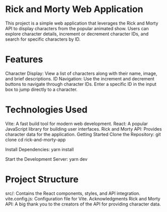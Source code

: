 # Rick and Morty Web Application
This project is a simple web application that leverages the Rick and Morty API to display characters from the popular animated show. Users can explore character details, increment or decrement character IDs, and search for specific characters by ID.

# Features
Character Display: View a list of characters along with their name, image, and brief descriptions.
ID Navigation:
Use the increment and decrement buttons to navigate through character IDs.
Enter a specific ID in the input box to jump directly to a character.

# Technologies Used
Vite: A fast build tool for modern web development.
React: A popular JavaScript library for building user interfaces.
Rick and Morty API: Provides character data for the application.
Getting Started
Clone the Repository:
git clone
cd rick-and-morty-app

Install Dependencies:
yarn install

Start the Development Server:
yarn dev

# Project Structure
src/: Contains the React components, styles, and API integration.
vite.config.js: Configuration file for Vite.
Acknowledgments
Rick and Morty API: A big thank you to the creators of the API for providing character data.
